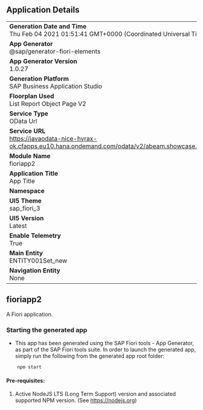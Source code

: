 ## Application Details
|               |
| ------------- |
|**Generation Date and Time**<br>Thu Feb 04 2021 01:51:41 GMT+0000 (Coordinated Universal Time)|
|**App Generator**<br>@sap/generator-fiori-elements|
|**App Generator Version**<br>1.0.27|
|**Generation Platform**<br>SAP Business Application Studio|
|**Floorplan Used**<br>List Report Object Page V2|
|**Service Type**<br>OData Url|
|**Service URL**<br>https://javaodata-nice-hyrax-ok.cfapps.eu10.hana.ondemand.com/odata/v2/abeam.showcase.service.ZGBLMTORDER_SRV_new/
|**Module Name**<br>fioriapp2|
|**Application Title**<br>App Title|
|**Namespace**<br>|
|**UI5 Theme**<br>sap_fiori_3|
|**UI5 Version**<br>Latest|
|**Enable Telemetry**<br>True|
|**Main Entity**<br>ENTITY001Set_new|
|**Navigation Entity**<br>None|

## fioriapp2

A Fiori application.

### Starting the generated app

-   This app has been generated using the SAP Fiori tools - App Generator, as part of the SAP Fiori tools suite.  In order to launch the generated app, simply run the following from the generated app root folder:

```
    npm start
```


#### Pre-requisites:

1. Active NodeJS LTS (Long Term Support) version and associated supported NPM version.  (See https://nodejs.org)


